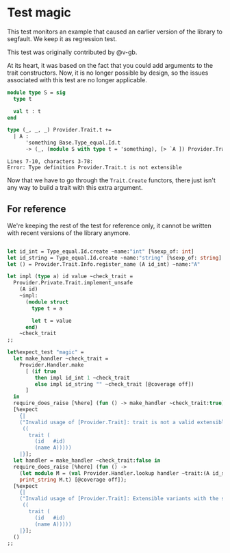 # Test magic

This test monitors an example that caused an earlier version of the library to segfault. We keep it as regression test.

This test was originally contributed by @v-gb.

At its heart, it was based on the fact that you could add arguments to the trait constructors. Now, it is no longer possible by design, so the issues associated with this test are no longer applicable.

```ocaml
module type S = sig
  type t

  val t : t
end

type (_, _, _) Provider.Trait.t +=
  | A :
      'something Base.Type_equal.Id.t
      -> (_, (module S with type t = 'something), [> `A ]) Provider.Trait.t
```
```mdx-error
Lines 7-10, characters 3-78:
Error: Type definition Provider.Trait.t is not extensible
```

Now that we have to go through the `Trait.Create` functors, there just isn't any way to build a trait with this extra argument.

## For reference

We're keeping the rest of the test for reference only, it cannot be written with recent versions of the library anymore.

<!-- $MDX skip -->
```ocaml

let id_int = Type_equal.Id.create ~name:"int" [%sexp_of: int]
let id_string = Type_equal.Id.create ~name:"string" [%sexp_of: string]
let () = Provider.Trait.Info.register_name (A id_int) ~name:"A"

let impl (type a) id value ~check_trait =
  Provider.Private.Trait.implement_unsafe
    (A id)
    ~impl:
      (module struct
        type t = a

        let t = value
      end)
    ~check_trait
;;

let%expect_test "magic" =
  let make_handler ~check_trait =
    Provider.Handler.make
      [ (if true
         then impl id_int 1 ~check_trait
         else impl id_string "" ~check_trait [@coverage off])
      ]
  in
  require_does_raise [%here] (fun () -> make_handler ~check_trait:true);
  [%expect
    {|
    ("Invalid usage of [Provider.Trait]: trait is not a valid extensible variant for this library"
     ((
       trait (
         (id   #id)
         (name A)))))
    |}];
  let handler = make_handler ~check_trait:false in
  require_does_raise [%here] (fun () ->
    (let module M = (val Provider.Handler.lookup handler ~trait:(A id_string)) in
    print_string M.t) [@coverage off]);
  [%expect
    {|
    ("Invalid usage of [Provider.Trait]: Extensible variants with the same id are expected to be physically equal through the use of this library"
     ((
       trait (
         (id   #id)
         (name A)))))
    |}];
  ()
;;
```
